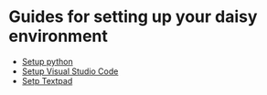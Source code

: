 # Guides for setting up your daisy environment

- [Setup python](setup-python.md)
- [Setup Visual Studio Code](setup-vscode.md)
- [Setp Textpad](setup-textpad.md)